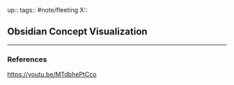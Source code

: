 up::
tags:: #note/fleeting 
X:: 

## Obsidian Concept Visualization



---

### References

https://youtu.be/MTdbhePtCco